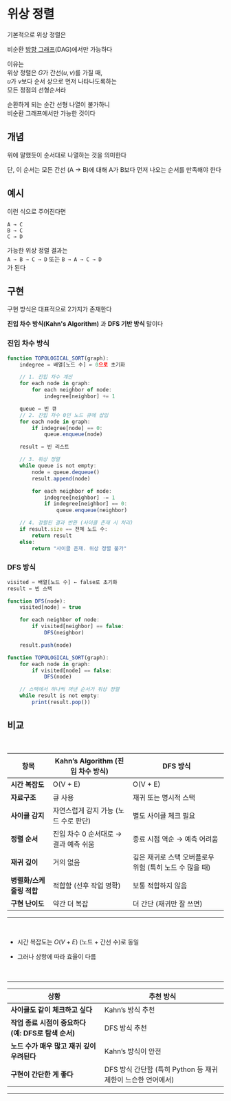 # 위상 정렬
기본적으로 위상 정렬은

비순환 [방향 그래프](graph_type.md#방향-그래프)(DAG)에서만 가능하다

이유는<br>
위상 정렬은 $G$가 간선$(u, v)$를 가질 때,<br>$u$가 $v$보다 순서 상으로 먼저 나타나도록하는<br> 모든 정점의 선형순서라

순환하게 되는 순간 선형 나열이 불가하니
<br>
비순환 그래프에서만 가능한 것이다

## 개념
위에 말했듯이 순서대로 나열하는 것을 의미한다

단, 이 순서는 모든 간선 (A → B)에 대해 A가 B보다 먼저 나오는 순서를 만족해야 한다

## 예시
이런 식으로 주어진다면
```
A → C  
B → C  
C → D
```

가능한 위상 정렬 결과는<br>
`A → B → C → D` 또는 `B → A → C → D`<br>
가 된다

## 구현
구현 방식은 대표적으로 2가지가 존재한다

**진입 차수 방식(Kahn's Algorithm)** 과 **DFS 기반 방식** 말이다

### 진입 차수 방식
```js
function TOPOLOGICAL_SORT(graph):
    indegree = 배열[노드 수] ← 0으로 초기화

    // 1. 진입 차수 계산
    for each node in graph:
        for each neighbor of node:
            indegree[neighbor] += 1

    queue = 빈 큐
    // 2. 진입 차수 0인 노드 큐에 삽입
    for each node in graph:
        if indegree[node] == 0:
            queue.enqueue(node)

    result = 빈 리스트

    // 3. 위상 정렬
    while queue is not empty:
        node = queue.dequeue()
        result.append(node)

        for each neighbor of node:
            indegree[neighbor] -= 1
            if indegree[neighbor] == 0:
                queue.enqueue(neighbor)

    // 4. 정렬된 결과 반환 (사이클 존재 시 처리)
    if result.size == 전체 노드 수:
        return result
    else:
        return "사이클 존재. 위상 정렬 불가"
```



### DFS 방식
```js
visited = 배열[노드 수] ← false로 초기화
result = 빈 스택

function DFS(node):
    visited[node] = true

    for each neighbor of node:
        if visited[neighbor] == false:
            DFS(neighbor)

    result.push(node)

function TOPOLOGICAL_SORT(graph):
    for each node in graph:
        if visited[node] == false:
            DFS(node)

    // 스택에서 하나씩 꺼낸 순서가 위상 정렬
    while result is not empty:
        print(result.pop())
```


## 비교

<br>

| 항목              | Kahn’s Algorithm (진입 차수 방식) | DFS 방식                            |
| --------------- | --------------------------- | --------------------------------- |
| **시간 복잡도**      | O(V + E)                    | O(V + E)                          |
| **자료구조**        | 큐 사용                        | 재귀 또는 명시적 스택                      |
| **사이클 감지**      | 자연스럽게 감지 가능 (노드 수로 판단)      | 별도 사이클 체크 필요                      |
| **정렬 순서**       | 진입 차수 0 순서대로 → 결과 예측 쉬움     | 종료 시점 역순 → 예측 어려움                 |
| **재귀 깊이**       | 거의 없음                       | 깊은 재귀로 스택 오버플로우 위험 (특히 노드 수 많을 때) |
| **병렬화/스케줄링 적합** | 적합함 (선후 작업 명확)              | 보통 적합하지 않음                        |
| **구현 난이도**      | 약간 더 복잡                     | 더 간단 (재귀만 잘 쓰면)                   |
___

<br>

- 시간 복잡도는 $O(V + E)$ (노드 + 간선 수)로 동일

- 그러나 상항에 따라 효율이 다름
<br><br><br>

___
| 상황                                 | 추천 방식                                    |
| ---------------------------------- | ---------------------------------------- |
| **사이클도 같이 체크하고 싶다**                | Kahn’s 방식 추천                             |
| **작업 종료 시점이 중요하다 (예: DFS로 탐색 순서)** | DFS 방식 추천                                |
| **노드 수가 매우 많고 재귀 깊이 우려된다**         | Kahn’s 방식이 안전                            |
| **구현이 간단한 게 좋다**                   | DFS 방식 간단함 (특히 Python 등 재귀 제한이 느슨한 언어에서) |
___